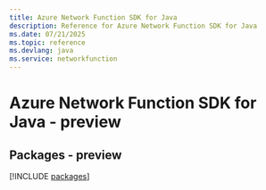 ```yaml
---
title: Azure Network Function SDK for Java
description: Reference for Azure Network Function SDK for Java
ms.date: 07/21/2025
ms.topic: reference
ms.devlang: java
ms.service: networkfunction
---
```

# Azure Network Function SDK for Java - preview
## Packages - preview
[!INCLUDE [packages](network-function-index.md)]